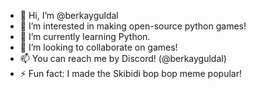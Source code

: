 - 👋 Hi, I’m @berkayguldal
- 👀 I’m interested in making open-source python games!
- 🌱 I’m currently learning Python.
- 💞️ I’m looking to collaborate on games!
- 📫 You can reach me  by Discord! (@berkayguldal)
- ⚡ Fun fact: I made the Skibidi bop bop meme popular!
